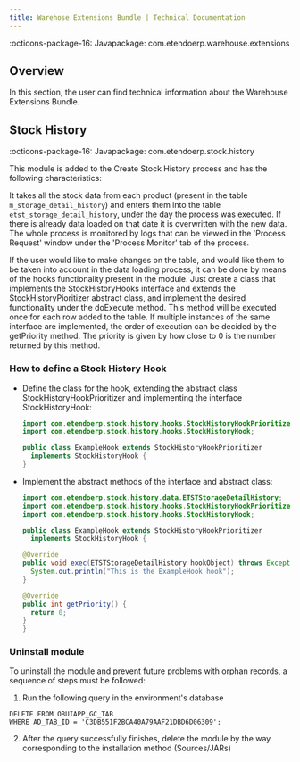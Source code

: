```yaml
---
title: Warehose Extensions Bundle | Technical Documentation
---
```


:octicons-package-16: Javapackage: com.etendoerp.warehouse.extensions

## Overview

In this section, the user can find technical information about the Warehouse Extensions Bundle.

## Stock History 

:octicons-package-16: Javapackage: com.etendoerp.stock.history

This module is added to the Create Stock History process and has the following characteristics: 

It takes all the stock data from each product (present in the table `m_storage_detail_history`) and enters them into the table `etst_storage_detail_history`, under the day the process was executed. If there is already data loaded on that date it is overwritten with the new data. The whole process is monitored by logs that can be viewed in the 'Process Request' window under the 'Process Monitor' tab of the process.

If the user would like to make changes on the table, and would like them to be taken into account in the data loading process, it  can be done by means of the hooks functionality present in the module. Just create a class that implements the StockHistoryHooks interface and extends the StockHistoryPioritizer abstract class, and implement the desired functionality under the doExecute method. This method will be executed once for each row added to the table. If multiple instances of the same interface are implemented, the order of execution can be decided by the getPriority method. The priority is given by how close to 0 is the number returned by this method. 

### How to define a Stock History Hook 

- Define the class for the hook, extending the abstract class StockHistoryHookPrioritizer and implementing the interface StockHistoryHook:

    ```java
    import com.etendoerp.stock.history.hooks.StockHistoryHookPrioritizer;
    import com.etendoerp.stock.history.hooks.StockHistoryHook;

    public class ExampleHook extends StockHistoryHookPrioritizer
      implements StockHistoryHook {
    }
    ```

- Implement the abstract methods of the interface and abstract class: 


    ```java
    import com.etendoerp.stock.history.data.ETSTStorageDetailHistory;
    import com.etendoerp.stock.history.hooks.StockHistoryHookPrioritizer;
    import com.etendoerp.stock.history.hooks.StockHistoryHook;

    public class ExampleHook extends StockHistoryHookPrioritizer
      implements StockHistoryHook {

    @Override
    public void exec(ETSTStorageDetailHistory hookObject) throws Exception {
      System.out.println("This is the ExampleHook hook");
    }

    @Override
    public int getPriority() {
      return 0;
    }
    }
    ``` 

### Uninstall module

To uninstall the module and prevent future problems with orphan records, a sequence of steps must be followed:

1. Run the following query in the environment's database
```
DELETE FROM OBUIAPP_GC_TAB 
WHERE AD_TAB_ID = 'C3DB551F2BCA40A79AAF21DBD6D06309';
```

2. After the query successfully finishes, delete the module by the way corresponding to the installation method (Sources/JARs)